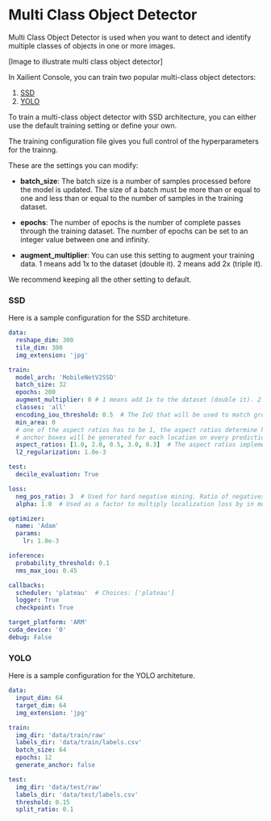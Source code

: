# Multi Class Object Detector

Multi Class Object Detector is used when you want to detect and identify multiple classes of objects in one or more images.

[Image to illustrate multi class object detector]

In Xailient Console, you can train two popular multi-class object detectors:

1. [SSD](https://arxiv.org/abs/1512.02325)
2. [YOLO](https://arxiv.org/abs/1804.02767)

To train a multi-class object detector with SSD architecture, you can either use the default training setting or define your own.

The training configuration file gives you full control of the hyperparameters for the trainng.

These are the settings you can modify:

* __batch_size__: The batch size is a number of samples processed before the model is updated. The size of a batch must be more than or equal to one and less than or equal to the number of samples in the training dataset.

* __epochs__: The number of epochs is the number of complete passes through the training dataset.  The number of epochs can be set to an integer value between one and infinity.

* __augment_multiplier__: You can use this setting to augment your training data. 1 means add 1x to the dataset (double it). 2 means add 2x (triple it).

We recommend keeping all the other setting to default.

### SSD

Here is a sample configuration for the SSD architeture. 

``` yml
data:
  reshape_dim: 300
  tile_dim: 300
  img_extension: 'jpg'

train:
  model_arch: 'MobileNetV2SSD'
  batch_size: 32
  epochs: 200
  augment_multiplier: 0 # 1 means add 1x to the dataset (double it). 2 means add 2x (triple it).
  classes: 'all'
  encoding_iou_threshold: 0.5  # The IoU that will be used to match ground truth to priors when encoding
  min_area: 0
  # one of the aspect ratios has to be 1, the aspect ratios determine how many
  # anchor boxes will be generated for each location on every prediction feature map
  aspect_ratios: [1.0, 2.0, 0.5, 3.0, 0.3]  # The aspect ratios implemented in the original SSD paper.
  l2_regularization: 1.0e-3

test:
  decile_evaluation: True

loss:
  neg_pos_ratio: 3  # Used for hard negative mining. Ratio of negatives to positives.
  alpha: 1.0  # Used as a factor to multiply localization loss by in multi-box loss.

optimizer:
  name: 'Adam'
  params:
    lr: 1.0e-3

inference:
  probability_threshold: 0.1
  nms_max_iou: 0.45

callbacks:
  scheduler: 'plateau'  # Choices: ['plateau']
  logger: True
  checkpoint: True

target_platform: 'ARM'
cuda_device: '0'
debug: False
```

### YOLO

Here is a sample configuration for the YOLO architeture. 

``` yml
data:
  input_dim: 64  
  target_dim: 64 
  img_extension: 'jpg'

train:
  img_dir: 'data/train/raw'
  labels_dir: 'data/train/labels.csv'
  batch_size: 64
  epochs: 12
  generate_anchor: false

test:
  img_dir: 'data/test/raw'
  labels_dir: 'data/test/labels.csv'
  threshold: 0.15 
  split_ratio: 0.1
```